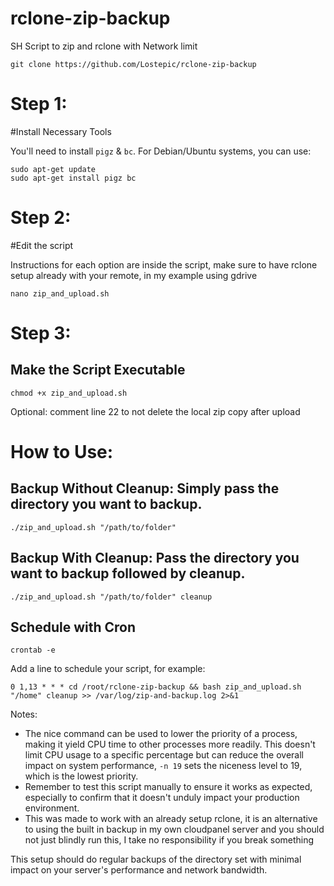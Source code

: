 # rclone-zip-backup
SH Script to zip and rclone with Network limit

```
git clone https://github.com/Lostepic/rclone-zip-backup
```

# Step 1: 
#Install Necessary Tools

You'll need to install `pigz` & `bc`. For Debian/Ubuntu systems, you can use:

```
sudo apt-get update
sudo apt-get install pigz bc
```

# Step 2:
#Edit the script

Instructions for each option are inside the script, make sure to have rclone setup already with your remote, in my example using gdrive

```
nano zip_and_upload.sh
```

# Step 3:
## Make the Script Executable

```
chmod +x zip_and_upload.sh
```

Optional: comment line 22 to not delete the local zip copy after upload

# How to Use:

## Backup Without Cleanup: Simply pass the directory you want to backup.

```
./zip_and_upload.sh "/path/to/folder"
```

## Backup With Cleanup: Pass the directory you want to backup followed by cleanup.
```
./zip_and_upload.sh "/path/to/folder" cleanup
```

## Schedule with Cron

```
crontab -e
```

Add a line to schedule your script, for example:

```
0 1,13 * * * cd /root/rclone-zip-backup && bash zip_and_upload.sh "/home" cleanup >> /var/log/zip-and-backup.log 2>&1
```

Notes:
- The nice command can be used to lower the priority of a process, making it yield CPU time to other processes more readily. This doesn't limit CPU usage to a specific percentage but can reduce the overall impact on system performance, ```-n 19``` sets the niceness level to 19, which is the lowest priority.
- Remember to test this script manually to ensure it works as expected, especially to confirm that it doesn't unduly impact your production environment.
- This was made to work with an already setup rclone, it is an alternative to using the built in backup in my own cloudpanel server and you should not just blindly run this, I take no responsibility if you break something

This setup should do regular backups of the directory set with minimal impact on your server's performance and network bandwidth.